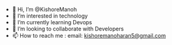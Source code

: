 - 👋 Hi, I’m @KishoreManoh
- 👀 I’m interested in technology
- 🌱 I’m currently learning Devops
- 💞️ I’m looking to collaborate with Developers
- 📫 How to reach me : email: kishoremanoharan5@gmail.com

<!---
KishoreManoh/KishoreManoh is a ✨ special ✨ repository because its `README.md` (this file) appears on your GitHub profile.
You can click the Preview link to take a look at your changes.
--->
